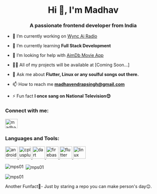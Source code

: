 <h1 align="center">Hi 👋, I'm Madhav</h1>
<h3 align="center">A passionate frontend developer from India</h3>

- 🔭 I’m currently working on [Wync Ai Radio](https://github.com/mps01/Wync-AI-Radio)

- 🌱 I’m currently learning **Full Stack Development**

- 🤝 I’m looking for help with [AimDb Movie App](https://github.com/mps01/Aimdb-Movie_app)

- 👨‍💻 All of my projects will be  available at [Coming Soon...]

- 💬 Ask me about **Flutter, Linux or any soulful songs out there.**

- 📫 How to reach me **madhavendrapsingh@gmail.com**

- ⚡ Fun fact **I once sang on National Television😊**

<h3 align="left">Connect with me:</h3>
<p align="left">
<a href="https://linkedin.com/in/madhavendra p. singh" target="blank"><img align="center" src="https://cdn.jsdelivr.net/npm/simple-icons@3.0.1/icons/linkedin.svg" alt="madhavendra p. singh" height="30" width="40" /></a>
</p>

<h3 align="left">Languages and Tools:</h3>
<p align="left"> <a href="https://developer.android.com" target="_blank"> <img src="https://devicons.github.io/devicon/devicon.git/icons/android/android-original-wordmark.svg" alt="android" width="40" height="40"/> </a> <a href="https://www.w3schools.com/cpp/" target="_blank"> <img src="https://devicons.github.io/devicon/devicon.git/icons/cplusplus/cplusplus-original.svg" alt="cplusplus" width="40" height="40"/> </a> <a href="https://dart.dev" target="_blank"> <img src="https://www.vectorlogo.zone/logos/dartlang/dartlang-icon.svg" alt="dart" width="40" height="40"/> </a> <a href="https://firebase.google.com/" target="_blank"> <img src="https://www.vectorlogo.zone/logos/firebase/firebase-icon.svg" alt="firebase" width="40" height="40"/> </a> <a href="https://flutter.dev" target="_blank"> <img src="https://www.vectorlogo.zone/logos/flutterio/flutterio-icon.svg" alt="flutter" width="40" height="40"/> </a> <a href="https://www.linux.org/" target="_blank"> <img src="https://devicons.github.io/devicon/devicon.git/icons/linux/linux-original.svg" alt="linux" width="40" height="40"/> </a> </p>

<p><img align="left" src="https://github-readme-stats.vercel.app/api/top-langs?username=mps01&show_icons=true&locale=en&layout=compact" alt="mps01" /></p>

<p>&nbsp;<img align="center" src="https://github-readme-stats.vercel.app/api?username=mps01&show_icons=true&locale=en" alt="mps01" /></p>

<p><img align="center" src="https://github-readme-streak-stats.herokuapp.com/?user=mps01&" alt="mps01" /></p>
Another Funfact🙌- Just by staring a repo you can make person's day😉.
